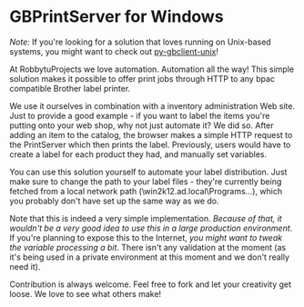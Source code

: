 # GBPrintServer for Windows

*Note:* If you're looking for a solution that loves running on Unix-based systems, you might want to check out [py-gbclient-unix](https://github.com/robbietjuh/py-gbclient-unix)!

At RobbytuProjects we love automation. Automation all the way! This simple solution makes it possible to offer print jobs through HTTP to any bpac compatible Brother label printer.

We use it ourselves in combination with a inventory administration Web site. Just to provide a good example - if you want to label the items you're putting onto your web shop, why not just automate it? We did so. After adding an item to the catalog, the browser makes a simple HTTP request to the PrintServer which then prints the label. Previously, users would have to create a label for each product they had, and manually set variables.

You can use this solution yourself to automate your label distribution. Just make sure to change the path to your label files - they're currently being fetched from a local network path (\\win2k12.ad.local\Programs\...), which you probably don't have set up the same way as we do.

Note that this is indeed a very simple implementation. *Because of that, it wouldn't be a very good idea to use this in a large production environment*. If you're planning to expose this to the Internet, *you might want to tweak the variable processing a bit*. There isn't any validation at the moment (as it's being used in a private environment at this moment and we don't really need it).

Contribution is always welcome. Feel free to fork and let your creativity get loose. We love to see what others make!
